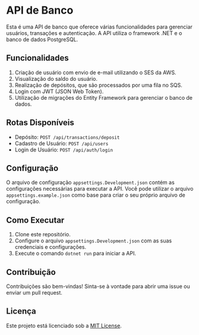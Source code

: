 # API de Banco

Esta é uma API de banco que oferece várias funcionalidades para gerenciar usuários, transações e autenticação. A API utiliza o framework .NET e o banco de dados PostgreSQL.

## Funcionalidades

1. Criação de usuário com envio de e-mail utilizando o SES da AWS.
2. Visualização do saldo do usuário.
3. Realização de depósitos, que são processados por uma fila no SQS.
4. Login com JWT (JSON Web Token).
5. Utilização de migrações do Entity Framework para gerenciar o banco de dados.

## Rotas Disponíveis

- Depósito: `POST /api/transactions/deposit`
- Cadastro de Usuário: `POST /api/users`
- Login de Usuário: `POST /api/auth/login`

## Configuração

O arquivo de configuração `appsettings.Development.json` contém as configurações necessárias para executar a API. Você pode utilizar o arquivo `appsettings.example.json` como base para criar o seu próprio arquivo de configuração.

## Como Executar

1. Clone este repositório.
2. Configure o arquivo `appsettings.Development.json` com as suas credenciais e configurações.
3. Execute o comando `dotnet run` para iniciar a API.

## Contribuição

Contribuições são bem-vindas! Sinta-se à vontade para abrir uma issue ou enviar um pull request.

## Licença

Este projeto está licenciado sob a [MIT License](LICENSE).